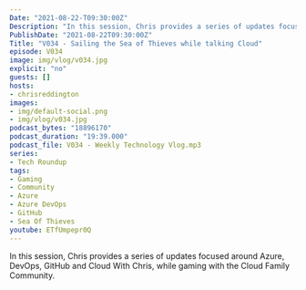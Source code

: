 ```yaml
---
Date: "2021-08-22-T09:30:00Z"
Description: "In this session, Chris provides a series of updates focused around Azure, DevOps, GitHub and Cloud With Chris, while gaming with the Cloud Family Community."
PublishDate: "2021-08-22T09:30:00Z"
Title: "V034 - Sailing the Sea of Thieves while talking Cloud"
episode: V034
image: img/vlog/v034.jpg
explicit: "no"
guests: []
hosts:
- chrisreddington
images:
- img/default-social.png
- img/vlog/v034.jpg
podcast_bytes: "18896170"
podcast_duration: "19:39.000"
podcast_file: V034 - Weekly Technology Vlog.mp3
series:
- Tech Roundup
tags:
- Gaming
- Community
- Azure
- Azure DevOps
- GitHub
- Sea Of Thieves
youtube: ETfUmpepr0Q
---
```

In this session, Chris provides a series of updates focused around Azure, DevOps, GitHub and Cloud With Chris, while gaming with the Cloud Family Community.
